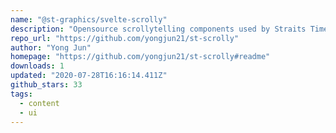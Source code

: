 ```yaml
---
name: "@st-graphics/svelte-scrolly"
description: "Opensource scrollytelling components used by Straits Times Interactive Graphics Team"
repo_url: "https://github.com/yongjun21/st-scrolly"
author: "Yong Jun"
homepage: "https://github.com/yongjun21/st-scrolly#readme"
downloads: 1
updated: "2020-07-28T16:16:14.411Z"
github_stars: 33
tags: 
  - content
  - ui
---
```

